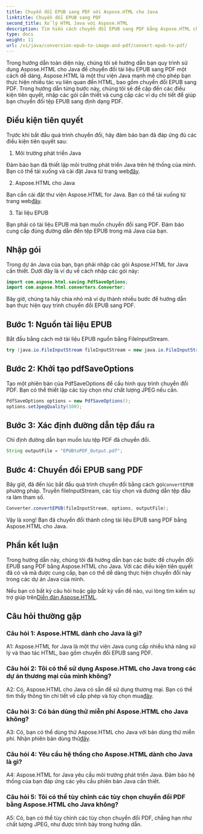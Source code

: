 ```yaml
---
title: Chuyển đổi EPUB sang PDF với Aspose.HTML cho Java
linktitle: Chuyển đổi EPUB sang PDF
second_title: Xử lý HTML Java với Aspose.HTML
description: Tìm hiểu cách chuyển đổi EPUB sang PDF bằng Aspose.HTML cho Java. Hướng dẫn từng bước này bao gồm các điều kiện tiên quyết, gói nhập và ví dụ mã. Bắt đầu chuyển đổi EPUB sang PDF.
type: docs
weight: 11
url: /vi/java/conversion-epub-to-image-and-pdf/convert-epub-to-pdf/
---
```

Trong hướng dẫn toàn diện này, chúng tôi sẽ hướng dẫn bạn quy trình sử dụng Aspose.HTML cho Java để chuyển đổi tài liệu EPUB sang PDF một cách dễ dàng. Aspose.HTML là một thư viện Java mạnh mẽ cho phép bạn thực hiện nhiều tác vụ liên quan đến HTML, bao gồm chuyển đổi EPUB sang PDF. Trong hướng dẫn từng bước này, chúng tôi sẽ đề cập đến các điều kiện tiên quyết, nhập các gói cần thiết và cung cấp các ví dụ chi tiết để giúp bạn chuyển đổi tệp EPUB sang định dạng PDF.

## Điều kiện tiên quyết

Trước khi bắt đầu quá trình chuyển đổi, hãy đảm bảo bạn đã đáp ứng đủ các điều kiện tiên quyết sau:

1. Môi trường phát triển Java

 Đảm bảo bạn đã thiết lập môi trường phát triển Java trên hệ thống của mình. Bạn có thể tải xuống và cài đặt Java từ trang web[đây](https://www.oracle.com/java/).

2. Aspose.HTML cho Java

 Bạn cần cài đặt thư viện Aspose.HTML for Java. Bạn có thể tải xuống từ trang web[đây](https://releases.aspose.com/html/java/).

3. Tài liệu EPUB

Bạn phải có tài liệu EPUB mà bạn muốn chuyển đổi sang PDF. Đảm bảo cung cấp đúng đường dẫn đến tệp EPUB trong mã Java của bạn.

## Nhập gói

Trong dự án Java của bạn, bạn phải nhập các gói Aspose.HTML for Java cần thiết. Dưới đây là ví dụ về cách nhập các gói này:

```java
import com.aspose.html.saving.PdfSaveOptions;
import com.aspose.html.converters.Converter;
```

Bây giờ, chúng ta hãy chia nhỏ mã ví dụ thành nhiều bước để hướng dẫn bạn thực hiện quy trình chuyển đổi EPUB sang PDF.

## Bước 1: Nguồn tài liệu EPUB

Bắt đầu bằng cách mở tài liệu EPUB nguồn bằng FileInputStream.

```java
try (java.io.FileInputStream fileInputStream = new java.io.FileInputStream("input.epub")) {
```

## Bước 2: Khởi tạo pdfSaveOptions

Tạo một phiên bản của PdfSaveOptions để cấu hình quy trình chuyển đổi PDF. Bạn có thể thiết lập các tùy chọn như chất lượng JPEG nếu cần.

```java
PdfSaveOptions options = new PdfSaveOptions();
options.setJpegQuality(100);
```

## Bước 3: Xác định đường dẫn tệp đầu ra

Chỉ định đường dẫn bạn muốn lưu tệp PDF đã chuyển đổi.

```java
String outputFile = "EPUBtoPDF_Output.pdf";
```

## Bước 4: Chuyển đổi EPUB sang PDF

 Bây giờ, đã đến lúc bắt đầu quá trình chuyển đổi bằng cách gọi`convertEPUB` phương pháp. Truyền fileInputStream, các tùy chọn và đường dẫn tệp đầu ra làm tham số.

```java
Converter.convertEPUB(fileInputStream, options, outputFile);
```

Vậy là xong! Bạn đã chuyển đổi thành công tài liệu EPUB sang PDF bằng Aspose.HTML cho Java.

## Phần kết luận

Trong hướng dẫn này, chúng tôi đã hướng dẫn bạn các bước để chuyển đổi EPUB sang PDF bằng Aspose.HTML cho Java. Với các điều kiện tiên quyết đã có và mã được cung cấp, bạn có thể dễ dàng thực hiện chuyển đổi này trong các dự án Java của mình.

 Nếu bạn có bất kỳ câu hỏi hoặc gặp bất kỳ vấn đề nào, vui lòng tìm kiếm sự trợ giúp trên[Diễn đàn Aspose.HTML](https://forum.aspose.com/).

## Câu hỏi thường gặp

### Câu hỏi 1: Aspose.HTML dành cho Java là gì?

A1: Aspose.HTML for Java là một thư viện Java cung cấp nhiều khả năng xử lý và thao tác HTML, bao gồm chuyển đổi EPUB sang PDF.

### Câu hỏi 2: Tôi có thể sử dụng Aspose.HTML cho Java trong các dự án thương mại của mình không?

 A2: Có, Aspose.HTML cho Java có sẵn để sử dụng thương mại. Bạn có thể tìm thấy thông tin chi tiết về cấp phép và tùy chọn mua[đây](https://purchase.aspose.com/buy).

### Câu hỏi 3: Có bản dùng thử miễn phí Aspose.HTML cho Java không?

 A3: Có, bạn có thể dùng thử Aspose.HTML cho Java với bản dùng thử miễn phí. Nhận phiên bản dùng thử[đây](https://releases.aspose.com/html/java).

### Câu hỏi 4: Yêu cầu hệ thống cho Aspose.HTML dành cho Java là gì?

A4: Aspose.HTML for Java yêu cầu môi trường phát triển Java. Đảm bảo hệ thống của bạn đáp ứng các yêu cầu phiên bản Java cần thiết.

### Câu hỏi 5: Tôi có thể tùy chỉnh các tùy chọn chuyển đổi PDF bằng Aspose.HTML cho Java không?

A5: Có, bạn có thể tùy chỉnh các tùy chọn chuyển đổi PDF, chẳng hạn như chất lượng JPEG, như được trình bày trong hướng dẫn.